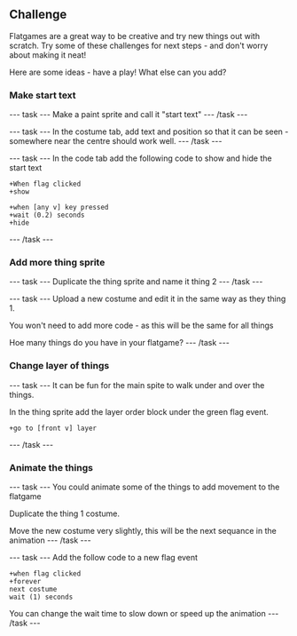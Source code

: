 ## Challenge

Flatgames are a great way to be creative and try new things out with scratch. Try some of these challenges for next steps - and don't worry about making it neat!

Here are some ideas - have a play! What else can you add? 

### Make start text
--- task ---
Make a paint sprite and call it "start text"
--- /task ---

--- task ---
In the costume tab, add text and position so that it can be seen - somewhere near the centre should work well.
--- /task ---

--- task ---
In the code tab add the following code to show and hide the start text

```blocks3
+When flag clicked
+show
```

```blocks3
+when [any v] key pressed
+wait (0.2) seconds
+hide
```
--- /task ---

### Add more thing sprite
--- task ---
Duplicate the thing sprite and name it thing 2
--- /task ---

--- task ---
Upload a new costume and edit it in the same way as they thing 1.

You won't need to add more code - as this will be the same for all things

Hoe many things do you have in your flatgame?
--- /task ---

### Change layer of things
--- task ---
It can be fun for the main spite to walk under and over the things. 

In the thing sprite add the layer order block under the green flag event.

```blocks3
+go to [front v] layer
```
--- /task ---

### Animate the things
--- task ---
You could animate some of the things to add movement to the flatgame

Duplicate the thing 1 costume. 

Move the new costume very slightly, this will be the next sequance in the animation
--- /task ---


--- task ---
Add the follow code to a new flag event

```blocks3
+when flag clicked
+forever
next costume
wait (1) seconds
```

You can change the wait time to slow down or speed up the animation 
--- /task ---